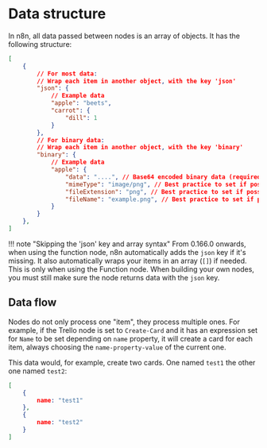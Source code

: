 # Data structure

In n8n, all data passed between nodes is an array of objects. It has the following structure:

```json
[
	{
		// For most data:
		// Wrap each item in another object, with the key 'json'
		"json": {
			// Example data
			"apple": "beets",
			"carrot": {
				"dill": 1
			}
		},
		// For binary data:
		// Wrap each item in another object, with the key 'binary'
		"binary": {
			// Example data
			"apple": {
				"data": "....", // Base64 encoded binary data (required)
				"mimeType": "image/png", // Best practice to set if possible (optional)
				"fileExtension": "png", // Best practice to set if possible (optional)
				"fileName": "example.png", // Best practice to set if possible (optional)
			}
		}
	},
]
```

!!! note "Skipping the 'json' key and array syntax"
    From 0.166.0 onwards, when using the function node, n8n automatically adds the `json` key if it's missing. It also automatically wraps your items in an array (`[]`) if needed. This is only when using the Function node. When building your own nodes, you must still make sure the node returns data with the `json` key.

## Data flow

Nodes do not only process one "item", they process multiple ones.
For example, if the Trello node is set to `Create-Card` and it has an expression set for `Name` to be set depending on `name` property, it will create a card for each item, always choosing the `name-property-value` of the current one.

This data would, for example, create two cards. One named `test1` the other one named `test2`:

```json
[
	{
		name: "test1"
	},
	{
		name: "test2"
	}
]
```
